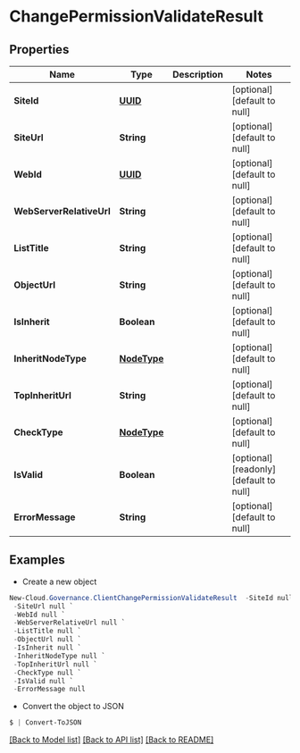 # ChangePermissionValidateResult
## Properties

Name | Type | Description | Notes
------------ | ------------- | ------------- | -------------
**SiteId** | [**UUID**](UUID.md) |  | [optional] [default to null]
**SiteUrl** | **String** |  | [optional] [default to null]
**WebId** | [**UUID**](UUID.md) |  | [optional] [default to null]
**WebServerRelativeUrl** | **String** |  | [optional] [default to null]
**ListTitle** | **String** |  | [optional] [default to null]
**ObjectUrl** | **String** |  | [optional] [default to null]
**IsInherit** | **Boolean** |  | [optional] [default to null]
**InheritNodeType** | [**NodeType**](NodeType.md) |  | [optional] [default to null]
**TopInheritUrl** | **String** |  | [optional] [default to null]
**CheckType** | [**NodeType**](NodeType.md) |  | [optional] [default to null]
**IsValid** | **Boolean** |  | [optional] [readonly] [default to null]
**ErrorMessage** | **String** |  | [optional] [default to null]

## Examples

- Create a new object
```powershell
New-Cloud.Governance.ClientChangePermissionValidateResult  -SiteId null `
 -SiteUrl null `
 -WebId null `
 -WebServerRelativeUrl null `
 -ListTitle null `
 -ObjectUrl null `
 -IsInherit null `
 -InheritNodeType null `
 -TopInheritUrl null `
 -CheckType null `
 -IsValid null `
 -ErrorMessage null
```

- Convert the object to JSON
```powershell
$ | Convert-ToJSON
```


[[Back to Model list]](../README.md#documentation-for-models) [[Back to API list]](../README.md#documentation-for-api-endpoints) [[Back to README]](../README.md)

